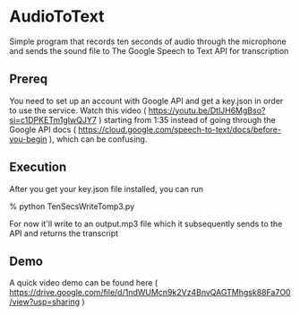 # AudioToText

Simple program that records ten seconds of audio through the microphone and sends the sound file to
The Google Speech to Text API for transcription

## Prereq

You need to set up an account with Google API and get a key.json in order to use the service.  Watch this video ( https://youtu.be/DtlJH6MgBso?si=c1DPKETm1gIwQJY7 ) starting from 1:35 instead of going through the Google API docs ( https://cloud.google.com/speech-to-text/docs/before-you-begin ), which can be confusing.

## Execution

After you get your key.json file installed, you can run

% python TenSecsWriteTomp3.py 

For now it'll write to an output.mp3 file which it subsequently sends to the API and returns the transcript

## Demo

A quick video demo can be found here ( https://drive.google.com/file/d/1ndWUMcn9k2Vz4BnvQAGTMhgsk88Fa7O0/view?usp=sharing )



